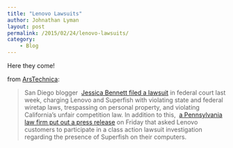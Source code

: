 ```yaml
---
title: "Lenovo Lawsuits"
author: Johnathan Lyman
layout: post
permalink: /2015/02/24/lenovo-lawsuits/
category:
    - Blog
---
```


Here they come!

from [ArsTechnica](http://arstechnica.com/tech-policy/2015/02/lenovo-users-lawyer-up-over-hole-filled-https-breaking-superfish-adware/):

> San Diego blogger&nbsp; [Jessica Bennett filed a lawsuit](https://www.documentcloud.org/documents/1674514-gov-uscourts-casd-467335-1-0.html)&nbsp;in federal court last week, charging Lenovo and Superfish with violating state and federal wiretap laws, trespassing on personal property, and violating California’s unfair competition law. In addition to this,&nbsp; [a Pennsylvania law firm put out a press release](http://www.businesswire.com/news/home/20150220005737/en/CONSUMER-COMPUTER-SECURITY-ALERT-Rosen-Law-Firm#.VOtkVPnF_6d)&nbsp;on Friday that asked Lenovo customers to participate in a class action lawsuit investigation regarding the presence of Superfish on their computers.
